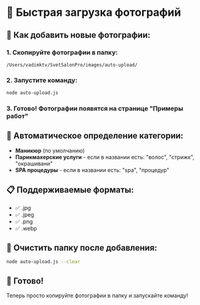 # 🚀 Быстрая загрузка фотографий

## 📸 Как добавить новые фотографии:

### **1. Скопируйте фотографии в папку:**
```
/Users/vadimktv/SvetSalonPro/images/auto-upload/
```

### **2. Запустите команду:**
```bash
node auto-upload.js
```

### **3. Готово!** Фотографии появятся на странице "Примеры работ"

## 🎯 Автоматическое определение категории:

- **Маникюр** (по умолчанию)
- **Парикмахерские услуги** - если в названии есть: "волос", "стрижк", "окрашивани"
- **SPA процедуры** - если в названии есть: "spa", "процедур"

## 📋 Поддерживаемые форматы:
- ✅ .jpg
- ✅ .jpeg  
- ✅ .png
- ✅ .webp

## 🧹 Очистить папку после добавления:
```bash
node auto-upload.js --clear
```

## 🎉 Готово!

Теперь просто копируйте фотографии в папку и запускайте команду!
